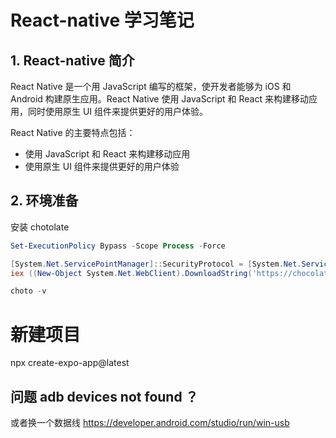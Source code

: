 # React-native 学习笔记

## 1. React-native 简介

React Native 是一个用 JavaScript 编写的框架，使开发者能够为 iOS 和 Android 构建原生应用。React Native 使用 JavaScript 和 React 来构建移动应用，同时使用原生 UI 组件来提供更好的用户体验。

React Native 的主要特点包括：

- 使用 JavaScript 和 React 来构建移动应用
- 使用原生 UI 组件来提供更好的用户体验

## 2. 环境准备

安装 chotolate 

``` powershell 下执行
Set-ExecutionPolicy Bypass -Scope Process -Force

[System.Net.ServicePointManager]::SecurityProtocol = [System.Net.ServicePointManager]::SecurityProtocol -bor 3072
iex ((New-Object System.Net.WebClient).DownloadString('https://chocolatey.org/install.ps1'))

choto -v
```

# 新建项目
npx create-expo-app@latest

## 问题 adb devices not found ？
或者换一个数据线 
https://developer.android.com/studio/run/win-usb 

